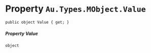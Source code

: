 # Property `Au.Types.MObject.Value`

```
public object Value { get; }
```

##### Property Value

`object`